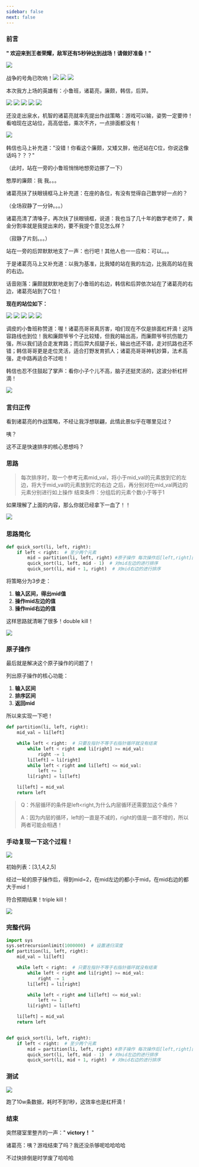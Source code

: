 ```yaml
---
sidebar: false
next: false
---
```

<BlogInfo/>






###  前言

**" 欢迎来到王者荣耀，敌军还有5秒钟达到战场！请做好准备！"**

![](https://img-blog.csdnimg.cn/24002df47474458982ad5d120ca8d923.png)​


战争的号角已吹响！![](https://img-blog.csdnimg.cn/a1f95ff575b447d8b9af66928d095f1a.png)
![](https://img-blog.csdnimg.cn/a1f95ff575b447d8b9af66928d095f1a.png)
![](https://img-blog.csdnimg.cn/a1f95ff575b447d8b9af66928d095f1a.png)

本次我方上场的英雄有：小鲁班，诸葛亮，廉颇，韩信，后羿。

![](https://img-blog.csdnimg.cn/cf200ffea9f24f4d8af87bb47a2f083d.png)
![](https://img-blog.csdnimg.cn/36d38e30626d4382b015c5d359a7c21b.png)
![](https://img-blog.csdnimg.cn/340f264a487b4a97a581b00fd04ace09.png)
![](https://img-blog.csdnimg.cn/604ae0dc020c4db5ac7a1c0547484f7d.png)
![](https://img-blog.csdnimg.cn/8ead6b2ae82845c7a65efb197145aa50.png)


还没走出泉水，机智的诸葛亮就率先提出作战策略：游戏可以输，姿势一定要帅！看咱现在这站位，高高低低，乘次不齐，一点排面都没有！

![](https://img-blog.csdnimg.cn/5c772c386ac34c018510eb2e05bb2d95.png)​

 韩信也马上补充道："没错！你看这个廉颇，又矮又胖，他还站在C位，你说这像话吗？？？"

（此时，站在一旁的小鲁班悄悄地想旁边挪了一下）

憨厚的廉颇：我 我。。。

诸葛亮扶了扶眼镜框马上补充道：在座的各位，有没有觉得自己数学好一点的？

（全场寂静了一分钟。。。）

诸葛亮清了清嗓子，再次扶了扶眼镜框，说道：我也当了几十年的数学老师了，黄金分割率就是我提出来的，要不我提个意见怎么样？

（寂静了片刻。。。）

站在一旁的后羿默默地支了一声：也行吧！其他人也一一应和：可以。。。

于是诸葛亮马上又补充道：以我为基准，比我矮的站在我的左边，比我高的站在我的右边。

话音刚落：廉颇就默默地走到了小鲁班的右边，韩信和后羿依次站在了诸葛亮的右边，诸葛亮站到了C位！

**现在的站位如下：**

![](https://img-blog.csdnimg.cn/cf200ffea9f24f4d8af87bb47a2f083d.png)
![](https://img-blog.csdnimg.cn/340f264a487b4a97a581b00fd04ace09.png)
![](https://img-blog.csdnimg.cn/36d38e30626d4382b015c5d359a7c21b.png)
![](https://img-blog.csdnimg.cn/604ae0dc020c4db5ac7a1c0547484f7d.png)
![](https://img-blog.csdnimg.cn/8ead6b2ae82845c7a65efb197145aa50.png)

调皮的小鲁班称赞道：喔！诸葛亮哥哥真厉害，咱们现在不仅是排面杠杆滴！这阵容路线也到位！我和廉颇爷爷个子比较矮，但我的输出高，而廉颇爷爷抗伤能力强，所以我们适合走发育路；而后羿大叔腿子长，输出也还不错，走对抗路也还不错；韩信哥哥更是走位灵活，适合打野发育抓人；诸葛亮哥哥神机妙算，法术高强，走中路再适合不过啦！

韩信也忍不住鼓起了掌声：看你小子个儿不高，脑子还挺灵活的，这波分析杠杆滴！

![](https://img-blog.csdnimg.cn/6d74736d0a5145a68edf5609812084f7.gif)​


### 言归正传

看到诸葛亮的作战策略，不经让我浮想联翩，此情此景似乎在哪里见过？

咦？

这不正是快速排序的核心思想吗？


### 思路

> 每次排序时，取一个参考元素mid_val，将小于mid_val的元素放到它的左边，将大于mid_val的元素放到它的右边
> 之后，再分别对在mid_val两边的元素分别进行如上操作
> 结束条件：分组后的元素个数小于等于1


如果理解了上面的内容，那么你就已经拿下一血了！！

![](https://img-blog.csdnimg.cn/c6e536cd95d54de580d5fd5cd91c7b85.png)​

###  思路简化


```python
def quick_sort(li, left, right):
    if left < right:  # 至少两个元素
        mid = partition(li, left, right) #原子操作 每次操作后[left,right]区间内的元素，mid左边的都比mid小；mid右边的都比mid大
        quick_sort(li, left, mid - 1)  # 对mid左边的进行排序
        quick_sort(li, mid + 1, right)  # 对mid右边的进行排序
```

将策略分为3步走：

  1. **输入区间，得出mid值**
  2. **操作mid左边的值**
  3. **操作mid右边的值**

这样思路就清晰了很多！double kill！

![](https://img-blog.csdnimg.cn/c6526570c1ea454893783119d66c8e20.png)


###  原子操作

最后就是解决这个原子操作的问题了！

列出原子操作的核心功能：

  1. **输入区间**
  2. **排序区间**
  3. **返回mid**

所以来实现一下吧！


```python
def partition(li, left, right):
    mid_val = li[left]

    while left < right:  # 只要左指针不等于右指针循环就没有结束
        while left < right and li[right] >= mid_val:
            right -= 1
        li[left] = li[right]
        while left < right and li[left] <= mid_val:
            left += 1
        li[right] = li[left]

    li[left] = mid_val
    return left
```


> Q：外层循环的条件是left<right,为什么内层循环还需要加这个条件？
>
> A：因为内层的循环，left的一直是不减的，right的值是一直不增的，所以两者可能会相遇！

### 手动复现一下这个过程！

![](https://img-blog.csdnimg.cn/e59f1e3c1f304b67bd25c43672116755.png)

 初始列表：[3,1,4,2,5]

经过一轮的原子操作后，得到mid=2，在mid左边的都小于mid，在mid右边的都大于mid！

符合预期结果！triple kill！

![](https://img-blog.csdnimg.cn/4b59ee0a257545dd9902c8444cb5b05e.png)



### 完整代码

```python
import sys
sys.setrecursionlimit(1000000)  # 设置递归深度
def partition(li, left, right):
    mid_val = li[left]

    while left < right:  # 只要左指针不等于右指针循环就没有结束
        while left < right and li[right] >= mid_val:
            right -= 1
        li[left] = li[right]

        while left < right and li[left] <= mid_val:
            left += 1
        li[right] = li[left]

    li[left] = mid_val
    return left


def quick_sort(li, left, right):
    if left < right:  # 至少两个元素
        mid = partition(li, left, right) #原子操作 每次操作后[left,right]区间内的元素，mid左边的都比mid小；mid右边的都比mid大
        quick_sort(li, left, mid - 1)  # 对mid左边的进行排序
        quick_sort(li, mid + 1, right)  # 对mid右边的进行排序
```


### 测试

![](http://www.lll.plus/media/image/2022/04/29/image-20220429123636-1.png)

跑了10w条数据，耗时不到1秒，这效率也是杠杆滴！

### 结束

 突然寝室里整齐的一声：" **victory！** "

诸葛亮：咦？游戏结束了吗？我还没杀够呢哈哈哈哈

不过快排倒是时学废了哈哈哈










<ActionBox />
        
<style>#top-box {margin-top:0.5rem!important;}</style>